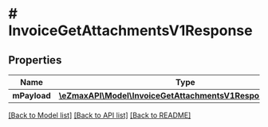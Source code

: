 # # InvoiceGetAttachmentsV1Response

## Properties

Name | Type | Description | Notes
------------ | ------------- | ------------- | -------------
**mPayload** | [**\eZmaxAPI\Model\InvoiceGetAttachmentsV1ResponseMPayload**](InvoiceGetAttachmentsV1ResponseMPayload.md) |  |

[[Back to Model list]](../../README.md#models) [[Back to API list]](../../README.md#endpoints) [[Back to README]](../../README.md)
